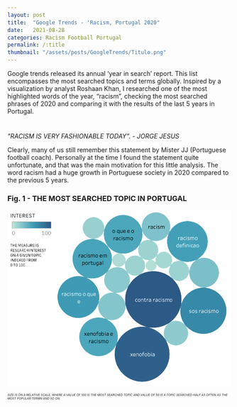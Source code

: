 ```yaml
---
layout: post
title:  "Google Trends - 'Racism, Portugal 2020"
date:   2021-08-28
categories: Racism Football Portugal
permalink: /:title
thumbnail: "/assets/posts/GoogleTrends/Titulo.png"
---
```


Google trends released its annual ‘year in search’ report. This list encompasses the most searched topics and terms globally. Inspired by a visualization by analyst Roshaan Khan, I researched one of the most highlighted words of the year, “racism”, checking the most searched phrases of 2020 and comparing it with the results of the last 5 years in Portugal.

<h1 id="posts-label"></h1>

*"RACISM IS VERY FASHIONABLE TODAY”. - JORGE JESUS*

Clearly, many of us still remember this statement by Mister JJ (Portuguese football coach). Personally at the time I found the statement quite unfortunate, and that was the main motivation for this little analysis.
The word racism had a huge growth in Portuguese society in 2020 compared to the previous 5 years.

### Fig. 1 - THE MOST SEARCHED TOPIC IN PORTUGAL

<p align="center">
  <img src="/assets/posts/GoogleTrends/bubble.png" />
</p>

<p style="font-size:5pt; font-style:italic">
SIZE IS ON A RELATIVE SCALE, WHERE A VALUE OF 100 IS THE MOST SEARCHED TOPIC AND VALUE OF 50 IS A TOPIC SEARCHED HALF AS OFTEN AS THE MOST POPULAR TERMN AND SO ON.
</p>

<h1 id="posts-label"></h1>